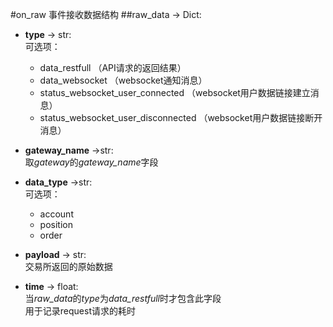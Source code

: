 #on_raw 事件接收数据结构
##raw_data -> Dict:
- **type** -> str:<br>
可选项：
   - data_restfull （API请求的返回结果）
   - data_websocket （websocket通知消息）
   - status_websocket_user_connected （websocket用户数据链接建立消息）
   - status_websocket_user_disconnected （websocket用户数据链接断开消息）

        
- **gateway_name** ->str:<br>
取*gateway*的*gateway_name*字段


- **data_type** ->str:<br>
可选项：
   - account  
   - position
   - order


- **payload** -> str:<br>
交易所返回的原始数据


- **time** -> float:<br>
当*raw_data*的*type*为*data_restfull*时才包含此字段<br>
用于记录request请求的耗时